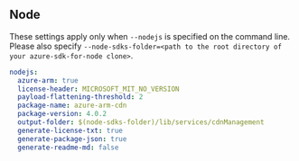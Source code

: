 ## Node

These settings apply only when `--nodejs` is specified on the command line.
Please also specify `--node-sdks-folder=<path to the root directory of your azure-sdk-for-node clone>`.

``` yaml $(nodejs)
nodejs:
  azure-arm: true
  license-header: MICROSOFT_MIT_NO_VERSION
  payload-flattening-threshold: 2
  package-name: azure-arm-cdn
  package-version: 4.0.2
  output-folder: $(node-sdks-folder)/lib/services/cdnManagement
  generate-license-txt: true
  generate-package-json: true
  generate-readme-md: false
```
